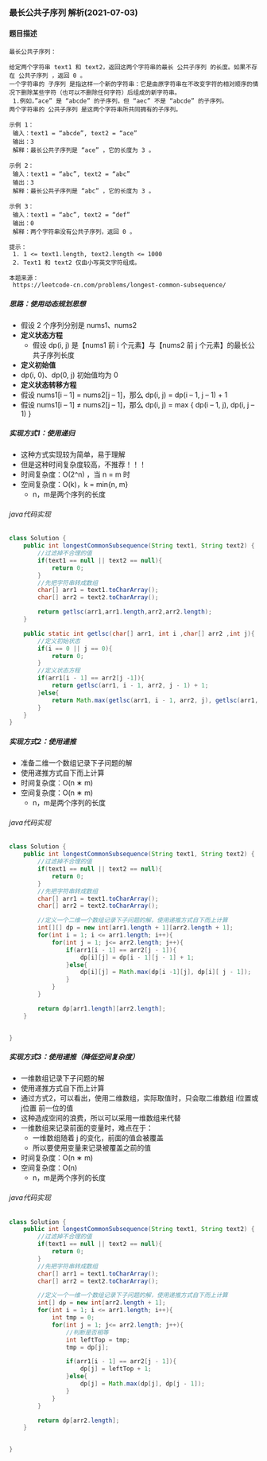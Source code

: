 ### 最长公共子序列 解析(2021-07-03)

#### 题目描述

```
最长公共子序列：

给定两个字符串 text1 和 text2，返回这两个字符串的最长 公共子序列 的长度。如果不存在 公共子序列 ，返回 0 。
一个字符串的 子序列 是指这样一个新的字符串：它是由原字符串在不改变字符的相对顺序的情况下删除某些字符（也可以不删除任何字符）后组成的新字符串。
 1.例如，”ace” 是 “abcde” 的子序列，但 “aec” 不是 “abcde” 的子序列。
两个字符串的 公共子序列 是这两个字符串所共同拥有的子序列。

示例 1：
 输入：text1 = “abcde”, text2 = “ace” 
 输出：3  
 解释：最长公共子序列是 “ace” ，它的长度为 3 。

示例 2：
 输入：text1 = “abc”, text2 = “abc”
 输出：3
 解释：最长公共子序列是 “abc” ，它的长度为 3 。

示例 3：
 输入：text1 = “abc”, text2 = “def”
 输出：0
 解释：两个字符串没有公共子序列，返回 0 。

提示：
 1. 1 <= text1.length, text2.length <= 1000
 2. Text1 和 text2 仅由小写英文字符组成。

本题来源：
 https://leetcode-cn.com/problems/longest-common-subsequence/
```

##### 思路：**使用动态规划思想**

* 假设 2 个序列分别是 nums1、nums2
* **定义状态方程**
  * 假设 dp(i, j) 是【nums1 前 i 个元素】与【nums2 前 j 个元素】的最长公共子序列长度
*  **定义初始值**
  * dp(i, 0)、dp(0, j) 初始值均为 0
*  **定义状态转移方程**
  * 假设 nums1[i – 1] = nums2[j – 1]，那么 dp(i, j) = dp(i – 1, j – 1) + 1
  * 假设 nums1[i – 1] ≠ nums2[j – 1]，那么 dp(i, j) = max { dp(i – 1, j), dp(i, j – 1) }

##### 实现方式1：使用递归

* 这种方式实现较为简单，易于理解
* 但是这种时间复杂度较高，不推荐！！！
* 时间复杂度：O(2^n) ，当 n = m 时
* 空间复杂度：O(k)，k = min{n, m}
  * n，m是两个序列的长度

###### java代码实现

```java
class Solution {
    public int longestCommonSubsequence(String text1, String text2) {
        //过滤掉不合理的值
        if(text1 == null || text2 == null){
            return 0;
        }
        //先把字符串转成数组
        char[] arr1 = text1.toCharArray();
        char[] arr2 = text2.toCharArray();

        return getlsc(arr1,arr1.length,arr2,arr2.length);
    }

    public static int getlsc(char[] arr1, int i ,char[] arr2 ,int j){
        //定义初始状态
        if(i == 0 || j == 0){
            return 0;
        }
        //定义状态方程
        if(arr1[i - 1] == arr2[j -1]){
            return getlsc(arr1, i - 1, arr2, j - 1) + 1;
        }else{
            return Math.max(getlsc(arr1, i - 1, arr2, j), getlsc(arr1, i, arr2, j - 1));
        }
    }
}
```



#####  实现方式2：使用递推

* 准备二维一个数组记录下子问题的解
* 使用递推方式自下而上计算 
* 时间复杂度：O(n ∗ m)
* 空间复杂度：O(n ∗ m)
  * n，m是两个序列的长度

###### java代码实现

```java
class Solution {
    public int longestCommonSubsequence(String text1, String text2) {
        //过滤掉不合理的值
        if(text1 == null || text2 == null){
            return 0;
        }
        //先把字符串转成数组
        char[] arr1 = text1.toCharArray();
        char[] arr2 = text2.toCharArray();

        //定义一个二维一个数组记录下子问题的解，使用递推方式自下而上计算
        int[][] dp = new int[arr1.length + 1][arr2.length + 1];
        for(int i = 1; i <= arr1.length; i++){
            for(int j = 1; j<= arr2.length; j++){
                if(arr1[i - 1] == arr2[j - 1]){
                    dp[i][j] = dp[i - 1][j - 1] + 1;
                }else{
                    dp[i][j] = Math.max(dp[i -1][j], dp[i][ j - 1]);
                }
            }
        }

        return dp[arr1.length][arr2.length];
    }

  
}
```



#####  实现方式3：使用递推（降低空间复杂度）

* 一维数组记录下子问题的解
* 使用递推方式自下而上计算 
* 通过方式2，可以看出，使用二维数组，实际取值时，只会取二维数组 i位置或 j位置 前一位的值
* 这种造成空间的浪费，所以可以采用一维数组来代替
* 一维数组来记录前面的变量时，难点在于：
  * 一维数组随着 j 的变化，前面的值会被覆盖
  * 所以要使用变量来记录被覆盖之前的值
* 时间复杂度：O(n ∗ m)
* 空间复杂度：O(n)
  * n，m是两个序列的长度

###### java代码实现

```java
class Solution {
    public int longestCommonSubsequence(String text1, String text2) {
        //过滤掉不合理的值
        if(text1 == null || text2 == null){
            return 0;
        }
        //先把字符串转成数组
        char[] arr1 = text1.toCharArray();
        char[] arr2 = text2.toCharArray();

        //定义一个一维一个数组记录下子问题的解，使用递推方式自下而上计算
        int[] dp = new int[arr2.length + 1];
        for(int i = 1; i <= arr1.length; i++){
            int tmp = 0;
            for(int j = 1; j<= arr2.length; j++){
                //判断是否相等
                int leftTop = tmp;
                tmp = dp[j];

                if(arr1[i - 1] == arr2[j - 1]){
                    dp[j] = leftTop + 1;
                }else{
                    dp[j] = Math.max(dp[j], dp[j - 1]);
                }
            }
        }

        return dp[arr2.length];
    }

  
}
```

